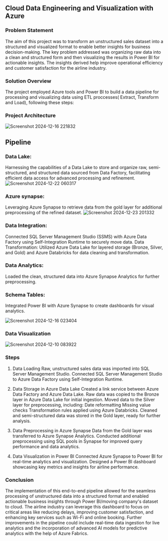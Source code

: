 
## Cloud Data Engineering and Visualization with Azure 

### Problem Statement

The aim of this project was to transform an unstructured sales dataset into a structured and visualized format to enable better insights for business decision-making. The key problem addressed was organizing raw data into a clean and structured form and then visualizing the results in Power BI for actionable insights. The insights derived help improve operational efficiency and customer satisfaction for the airline industry.

### Solution Overview

The project employed Azure tools and Power BI to build a data pipeline for processing and visualizing data using ETL proccesses( Extract, Transform and Load), following these steps:

### Project Architecture
![Screenshot 2024-12-16 221832](https://github.com/user-attachments/assets/64f92120-3a22-4245-86c3-6cee1e00f29c)


## Pipeline
### Data Lake: 
Harnessing the capabilities of a Data Lake to store and organize raw, semi-structured, and structured data sourced from Data Factory, facilitating efficient data access for advanced processing and refinement.
![Screenshot 2024-12-22 060317](https://github.com/user-attachments/assets/09dce901-f9d8-446f-8725-01f5db780b99)

### Azure synapse:
Leveraging Azure Synapse to retrieve data from the gold layer for additional preprocessing of the refined dataset.
![Screenshot 2024-12-23 201332](https://github.com/user-attachments/assets/ac8c469a-9342-41d6-8f2d-3669dba5449d)

### Data Integration:

 Connected SQL Server Management Studio (SSMS) with Azure Data Factory using Self-Integration Runtime to securely move data.
Data Transformation: Utilized Azure Data Lake for layered storage (Bronze, Silver, and Gold) and Azure Databricks for data cleaning and transformation.

### Data Analytics:

Loaded the clean, structured data into Azure Synapse Analytics for further preprocessing.

### Schema Tables: 
Integrated Power BI with Azure Synapse to create dashboards for visual analytics.

![Screenshot 2024-12-16 023404](https://github.com/user-attachments/assets/0f085487-725b-4cfc-a5ea-59b7937a15ec)

### Data Visualization
![Screenshot 2024-12-10 083922](https://github.com/user-attachments/assets/5b7d51fb-e809-4d28-a1c4-f8a15428dc30)


### Steps
1. Data Loading
Raw, unstructured sales data was imported into SQL Server Management Studio.
Connected SQL Server Management Studio to Azure Data Factory using Self-Integration Runtime.

2. Data Storage in Azure Data Lake
Created a link service between Azure Data Factory and Azure Data Lake.
Raw data was copied to the Bronze layer in Azure Data Lake for initial ingestion.
Moved data to the Silver layer for preprocessing, including:
Date reformatting
Missing value checks
Transformation rules applied using Azure Databricks.
Cleaned and semi-structured data was stored in the Gold layer, ready for further analysis.

3. Data Preprocessing in Azure Synapse
Data from the Gold layer was transferred to Azure Synapse Analytics.
Conducted additional preprocessing using SQL pools in Synapse for improved query performance and data analytics.

4. Data Visualization in Power BI
Connected Azure Synapse to Power BI for real-time analytics and visualization.
Designed a Power BI dashboard showcasing key metrics and insights for airline performance.

### Conclusion
The implementation of this end-to-end pipeline allowed for the seamless processing of unstructured data into a structured format and enabled actionable business insights through Power BI/moving company's dataset to cloud. The airline industry can leverage this dashboard to focus on critical areas like reducing delays, improving customer satisfaction, and enhancing key services such as Wi-Fi and online booking.
Further improvements in the pipeline could include real-time data ingestion for live analytics and the incorporation of advanced AI models for predictive analytics with the help of Azure Fabrics.

